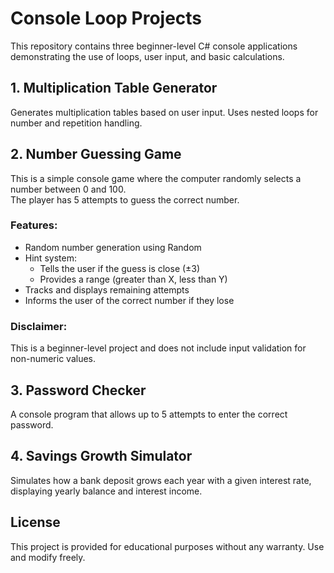 # Console Loop Projects

This repository contains three beginner-level C# console applications demonstrating the use of loops, user input, and basic calculations.

## 1. Multiplication Table Generator
Generates multiplication tables based on user input. Uses nested loops for number and repetition handling.

## 2. Number Guessing Game

This is a simple console game where the computer randomly selects a number between 0 and 100.  
The player has 5 attempts to guess the correct number.

### Features:
- Random number generation using Random
- Hint system:
  - Tells the user if the guess is close (±3)
  - Provides a range (greater than X, less than Y)
- Tracks and displays remaining attempts
- Informs the user of the correct number if they lose
### Disclaimer:
This is a beginner-level project and does not include input validation for non-numeric values.

## 3. Password Checker
A console program that allows up to 5 attempts to enter the correct password.


## 4. Savings Growth Simulator
Simulates how a bank deposit grows each year with a given interest rate, displaying yearly balance and interest income.

## License

This project is provided for educational purposes without any warranty. Use and modify freely.
